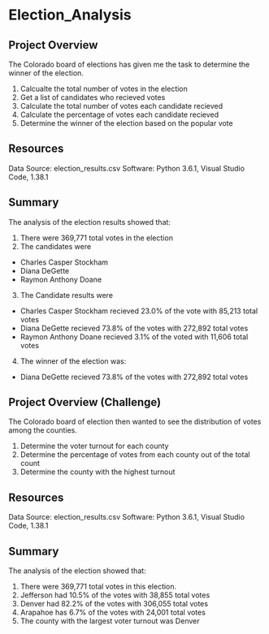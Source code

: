# Election_Analysis


## Project Overview
The Colorado board of elections has given me the task to determine the winner of the election. 

1. Calcualte the total number of votes in the election
2. Get a list of candidates who recieved votes
3. Calculate the total number of votes each candidate recieved
4. Calculate the percentage of votes each candidate recieved
5. Determine the winner of the election based on the popular vote



## Resources
Data Source: election_results.csv
Software: Python 3.6.1, Visual Studio Code, 1.38.1

## Summary
The analysis of the election results showed that:
1. There were 369,771 total votes in the election
2. The candidates were
  - Charles Casper Stockham
  - Diana DeGette
  - Raymon Anthony Doane
 3. The Candidate results were 
  - Charles Casper Stockham recieved 23.0% of the vote with 85,213 total votes
  - Diana DeGette recieved 73.8% of the votes with 272,892 total votes
  - Raymon Anthony Doane recieved 3.1% of the voted with 11,606 total votes
4.  The winner of the election was:
  - Diana DeGette recieved 73.8% of the votes with 272,892 total votes

## Project Overview (Challenge)
The Colorado board of election then wanted to see the distribution of votes among the counties. 
1. Determine the voter turnout for each county
2. Determine the percentage of votes from each county out of the total count
3. Determine the county with the highest turnout

## Resources
Data Source: election_results.csv
Software: Python 3.6.1, Visual Studio Code, 1.38.1

## Summary 
The analysis of the election showed that: 
1. There were 369,771 total votes in this election. 
2. Jefferson had 10.5% of the votes with 38,855 total votes
3. Denver had 82.2% of the votes with 306,055 total votes
4. Arapahoe has 6.7% of the votes with 24,001 total votes
5. The county with the largest voter turnout was Denver

